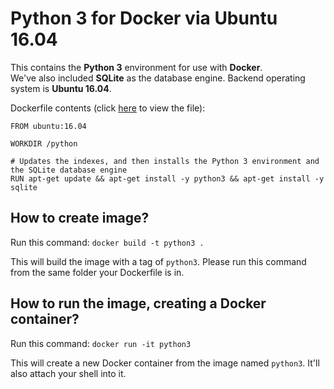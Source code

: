 # Python 3 for Docker via Ubuntu 16.04
This contains the **Python 3** environment for use with **Docker**.  
We've also included **SQLite** as the database engine. Backend operating system is **Ubuntu 16.04**.

Dockerfile contents (click [here](https://github.com/gotonode/python3/blob/master/Dockerfile) to view the file):
```
FROM ubuntu:16.04

WORKDIR /python

# Updates the indexes, and then installs the Python 3 environment and the SQLite database engine
RUN apt-get update && apt-get install -y python3 && apt-get install -y sqlite
```

## How to create image?

Run this command: `docker build -t python3 .`

This will build the image with a tag of `python3`. Please run this command from the same folder your Dockerfile is in.

## How to run the image, creating a Docker container?

Run this command: `docker run -it python3`

This will create a new Docker container from the image named `python3`. It'll also attach your shell into it.
